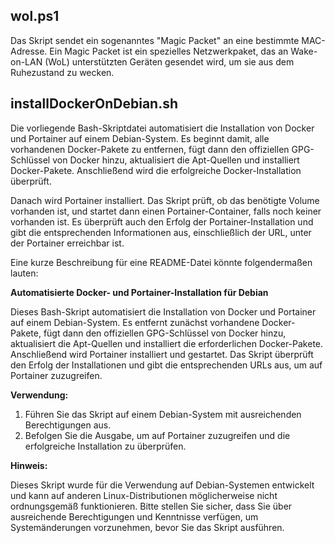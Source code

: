 ## wol.ps1
Das Skript sendet ein sogenanntes "Magic Packet" an eine bestimmte MAC-Adresse. Ein Magic Packet ist ein spezielles Netzwerkpaket, das an Wake-on-LAN (WoL) unterstützten Geräten gesendet wird, um sie aus dem Ruhezustand zu wecken.

##  installDockerOnDebian.sh
Die vorliegende Bash-Skriptdatei automatisiert die Installation von Docker und Portainer auf einem Debian-System. Es beginnt damit, alle vorhandenen Docker-Pakete zu entfernen, fügt dann den offiziellen GPG-Schlüssel von Docker hinzu, aktualisiert die Apt-Quellen und installiert Docker-Pakete. Anschließend wird die erfolgreiche Docker-Installation überprüft.

Danach wird Portainer installiert. Das Skript prüft, ob das benötigte Volume vorhanden ist, und startet dann einen Portainer-Container, falls noch keiner vorhanden ist. Es überprüft auch den Erfolg der Portainer-Installation und gibt die entsprechenden Informationen aus, einschließlich der URL, unter der Portainer erreichbar ist.

Eine kurze Beschreibung für eine README-Datei könnte folgendermaßen lauten:

**Automatisierte Docker- und Portainer-Installation für Debian**

Dieses Bash-Skript automatisiert die Installation von Docker und Portainer auf einem Debian-System. Es entfernt zunächst vorhandene Docker-Pakete, fügt dann den offiziellen GPG-Schlüssel von Docker hinzu, aktualisiert die Apt-Quellen und installiert die erforderlichen Docker-Pakete. Anschließend wird Portainer installiert und gestartet. Das Skript überprüft den Erfolg der Installationen und gibt die entsprechenden URLs aus, um auf Portainer zuzugreifen.

**Verwendung:**

1. Führen Sie das Skript auf einem Debian-System mit ausreichenden Berechtigungen aus.
2. Befolgen Sie die Ausgabe, um auf Portainer zuzugreifen und die erfolgreiche Installation zu überprüfen.

**Hinweis:**

Dieses Skript wurde für die Verwendung auf Debian-Systemen entwickelt und kann auf anderen Linux-Distributionen möglicherweise nicht ordnungsgemäß funktionieren. Bitte stellen Sie sicher, dass Sie über ausreichende Berechtigungen und Kenntnisse verfügen, um Systemänderungen vorzunehmen, bevor Sie das Skript ausführen.
